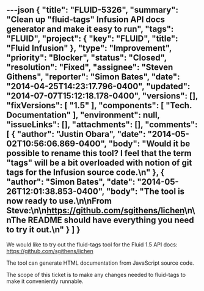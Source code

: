 ---json
{
  "title": "FLUID-5326",
  "summary": "Clean up \"fluid-tags\" Infusion API docs generator and make it easy to run",
  "tags": "FLUID",
  "project": {
    "key": "FLUID",
    "title": "Fluid Infusion"
  },
  "type": "Improvement",
  "priority": "Blocker",
  "status": "Closed",
  "resolution": "Fixed",
  "assignee": "Steven Githens",
  "reporter": "Simon Bates",
  "date": "2014-04-25T14:23:17.796-0400",
  "updated": "2014-07-07T15:12:18.178-0400",
  "versions": [],
  "fixVersions": [
    "1.5"
  ],
  "components": [
    "Tech. Documentation"
  ],
  "environment": null,
  "issueLinks": [],
  "attachments": [],
  "comments": [
    {
      "author": "Justin Obara",
      "date": "2014-05-02T10:56:06.869-0400",
      "body": "Would it be possible to rename this tool? I feel that the term \"tags\" will be a bit overloaded with notion of git tags for the Infusion source code.\n"
    },
    {
      "author": "Simon Bates",
      "date": "2014-05-26T12:01:38.853-0400",
      "body": "The tool is now ready to use.\n\nFrom Steve:\n\n<https://github.com/sgithens/lichen>\n\nThe README should have everything you need to try it out.\n"
    }
  ]
}
---
We would like to try out the fluid-tags tool for the Fluid 1.5 API docs:\
<https://github.com/sgithens/lichen>

The tool can generate HTML documentation from JavaScript source code.

The scope of this ticket is to make any changes needed to fluid-tags to make it conveniently runnable.&#x20;

        